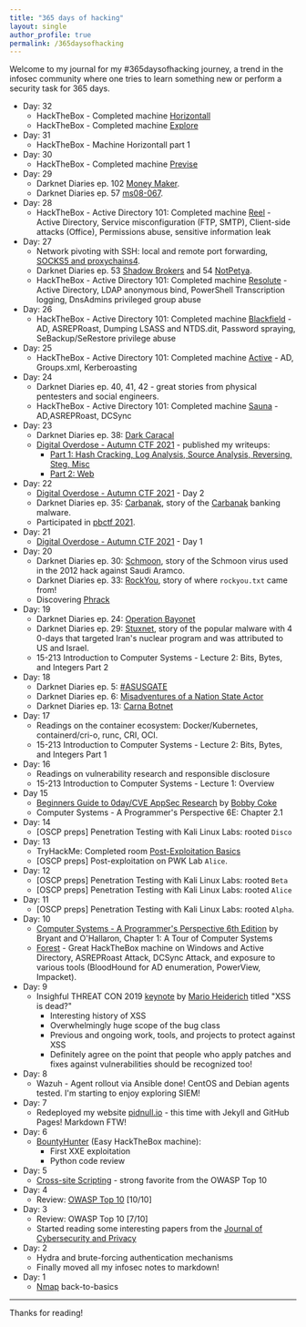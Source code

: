 ```yaml
---
title: "365 days of hacking"
layout: single
author_profile: true
permalink: /365daysofhacking
---
```


Welcome to my journal for my #365daysofhacking journey, a trend in the infosec community where one tries to learn something new or perform a security task for 365 days.

- Day: 32
  - HackTheBox - Completed machine [Horizontall](https://www.hackthebox.eu/achievement/machine/429896/374)
  - HackTheBox - Completed machine [Explore](https://www.hackthebox.eu/achievement/machine/429896/356)
- Day: 31
  - HackTheBox - Machine Horizontall part 1
- Day: 30
  - HackTheBox - Completed machine [Previse](https://www.hackthebox.eu/achievement/machine/429896/373)
- Day: 29
  - Darknet Diaries ep. 102 [Money Maker](https://darknetdiaries.com/episode/102/).
  - Darknet Diaries ep. 57 [ms08-067](https://darknetdiaries.com/episode/57/).
- Day: 28
  - HackTheBox - Active Directory 101: Completed machine [Reel](https://www.hackthebox.eu/achievement/machine/429896/143) - Active Directory, Service misconfiguration (FTP, SMTP), Client-side attacks (Office), Permissions abuse, sensitive information leak
- Day: 27
  - Network pivoting with SSH: local and remote port forwarding, [SOCKS5 and proxychains4](https://theyhack.me/Proxychains-Double-Pivoting/).
  - Darknet Diaries ep. 53 [Shadow Brokers](https://darknetdiaries.com/episode/53/) and 54 [NotPetya](https://darknetdiaries.com/episode/54/).
  - HackTheBox - Active Directory 101: Completed machine [Resolute](https://www.hackthebox.eu/achievement/machine/429896/220) - Active Directory, LDAP anonymous bind, PowerShell Transcription logging, DnsAdmins privileged group abuse
- Day: 26
  - HackTheBox - Active Directory 101: Completed machine [Blackfield](https://www.hackthebox.eu/achievement/machine/429896/255) - AD, ASREPRoast, Dumping LSASS and NTDS.dit, Password spraying, SeBackup/SeRestore privilege abuse
- Day: 25
  - HackTheBox - Active Directory 101: Completed machine [Active](https://www.hackthebox.eu/achievement/machine/429896/148) - AD, Groups.xml, Kerberoasting
- Day: 24
  - Darknet Diaries ep. 40, 41, 42 - great stories from physical pentesters and social engineers.
  - HackTheBox - Active Directory 101: Completed machine [Sauna](https://www.hackthebox.eu/achievement/machine/429896/229) - AD,ASREPRoast, DCSync
- Day: 23
  - Darknet Diaries ep. 38: [Dark Caracal](https://darknetdiaries.com/episode/38/)
  - [Digital Overdose - Autumn CTF 2021](https://digitaloverdose.tech/ctf/2021-autumn) - published my writeups:
    - [Part 1: Hash Cracking, Log Analysis, Source Analysis, Reversing, Steg, Misc](https://www.pidnull.io/2021/10/09/DigitalOverdoseCTF-Part1.html) 
    - [Part 2: Web](https://www.pidnull.io/2021/10/09/DigitalOverdoseCTF-Part2.html)
- Day: 22
  - [Digital Overdose - Autumn CTF 2021](https://digitaloverdose.tech/ctf/2021-autumn) - Day 2
  - Darknet Diaries ep. 35: [Carbanak](https://darknetdiaries.com/episode/35/), story of the [Carbanak](https://www.trendmicro.com/vinfo/us/security/news/cybercrime-and-digital-threats/carbanak-backdoor-s-source-code-leaked-what-this-means-for-enterprises) banking malware.
  - Participated in [pbctf 2021](https://ctf.perfect.blue/).
- Day: 21
  - [Digital Overdose - Autumn CTF 2021](https://digitaloverdose.tech/ctf/2021-autumn) - Day 1
- Day: 20
  - Darknet Diaries ep. 30: [Schmoon](https://darknetdiaries.com/episode/30/), story of the Schmoon virus used in the 2012 hack against Saudi Aramco.
  - Darknet Diaries ep. 33: [RockYou](https://darknetdiaries.com/episode/33/), story of where `rockyou.txt` came from!
  - Discovering [Phrack](http://phrack.org/issues/70/1.html)
- Day: 19
  - Darknet Diaries ep. 24: [Operation Bayonet](https://darknetdiaries.com/episode/24/)
  - Darknet Diaries ep. 29: [Stuxnet](https://darknetdiaries.com/episode/29/), story of the popular malware with 4 0-days that targeted Iran's nuclear program and was attributed to US and Israel.
  - 15-213 Introduction to Computer Systems - Lecture 2: Bits, Bytes, and Integers Part 2
- Day: 18
  - Darknet Diaries ep. 5: [#ASUSGATE](https://darknetdiaries.com/episode/5/)
  - Darknet Diaries ep. 6: [Misadventures of a Nation State Actor](https://darknetdiaries.com/episode/6/)
  - Darknet Diaries ep. 13: [Carna Botnet](https://darknetdiaries.com/episode/13/)
- Day: 17
  - Readings on the container ecosystem: Docker/Kubernetes, containerd/cri-o, runc, CRI, OCI.
  - 15-213 Introduction to Computer Systems - Lecture 2: Bits, Bytes, and Integers Part 1
- Day: 16
  - Readings on vulnerability research and responsible disclosure
  - 15-213 Introduction to Computer Systems - Lecture 1: Overview
- Day 15
  - [Beginners Guide to 0day/CVE AppSec Research](https://0xboku.com/2021/09/14/0dayappsecBeginnerGuide.html) by [Bobby Coke](https://twitter.com/0xBoku)
  - Computer Systems - A Programmer's Perspective 6E: Chapter 2.1
- Day: 14
  - [OSCP preps] Penetration Testing with Kali Linux Labs: rooted `Disco`
- Day: 13
  - TryHackMe: Completed room [Post-Exploitation Basics](https://tryhackme.com/room/postexploit)
  - [OSCP preps] Post-exploitation on PWK Lab `Alice`.
- Day: 12
  - [OSCP preps] Penetration Testing with Kali Linux Labs: rooted `Beta`
  - [OSCP preps] Penetration Testing with Kali Linux Labs: rooted `Alice`
- Day: 11
  - [OSCP preps] Penetration Testing with Kali Linux Labs: rooted `Alpha`.
- Day: 10
  - [Computer Systems - A Programmer's Perspective 6th Edition](https://csapp.cs.cmu.edu) by Bryant and O'Hallaron, Chapter 1: A Tour of Computer Systems
  - [Forest](https://www.hackthebox.eu/achievement/machine/429896/212) - Great HackTheBox machine on Windows and Active Directory, ASREPRoast Attack, DCSync Attack, and exposure to various tools (BloodHound for AD enumeration, PowerView, Impacket).
- Day: 9
  - Insighful THREAT CON 2019 [keynote](https://www.youtube.com/watch?v=qEzBnzhluHY) by [Mario Heiderich](https://cure53.de/) titled "XSS is dead?"
    - Interesting history of XSS
    - Overwhelmingly huge scope of the bug class
    - Previous and ongoing work, tools, and projects to protect against XSS
    - Definitely agree on the point that people who apply patches and fixes against vulnerabilities should be recognized too!
- Day: 8
  - Wazuh - Agent rollout via Ansible done! CentOS and Debian agents tested. I'm starting to enjoy exploring SIEM!
- Day: 7
  - Redeployed my website [pidnull.io](https://pidnull.io) - this time with Jekyll and GitHub Pages! Markdown FTW!
- Day: 6
  - [BountyHunter](https://www.hackthebox.eu/achievement/machine/429896/359) (Easy HackTheBox machine):
    - First XXE exploitation
    - Python code review
- Day: 5
  - [Cross-site Scripting](https://tryhackme.com/room/xss) - strong favorite from the OWASP Top 10
- Day: 4
  - Review: [OWASP Top 10](https://tryhackme.com/room/owasptop10) [10/10]
- Day: 3
  - Review: OWASP Top 10 [7/10]
  - Started reading some interesting papers from the [Journal of Cybersecurity and Privacy](https://www.mdpi.com/journal/jcp)
- Day: 2
  - Hydra and brute-forcing authentication mechanisms
  - Finally moved all my infosec notes to markdown!
- Day: 1
  - [Nmap](https://tryhackme.com/room/furthernmap) back-to-basics

---

Thanks for reading!
